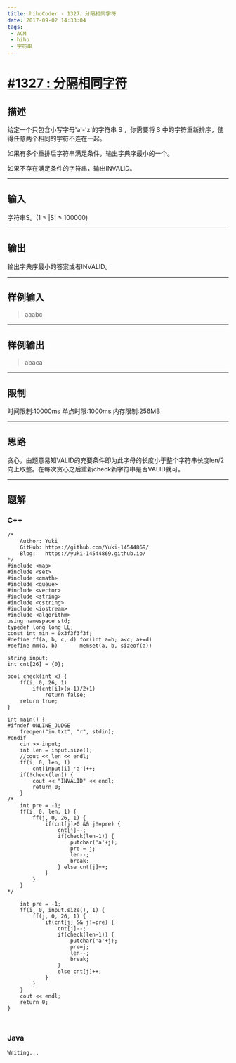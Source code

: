```yaml
---
title: hihoCoder - 1327、分隔相同字符
date: 2017-09-02 14:33:04
tags:
 - ACM
 - hiho
 - 字符串
---
```

# [#1327 : 分隔相同字符](http://hihocoder.com/problemset/problem/1327)
## 描述
给定一个只包含小写字母'a'-'z'的字符串 S ，你需要将 S 中的字符重新排序，使得任意两个相同的字符不连在一起。

如果有多个重排后字符串满足条件，输出字典序最小的一个。

如果不存在满足条件的字符串，输出INVALID。

---
## 输入
字符串S。(1 ≤ |S| ≤ 100000)

---
## 输出

输出字典序最小的答案或者INVALID。

---

## 样例输入
>aaabc

---

## 样例输出
>abaca

---

## 限制
时间限制:10000ms
单点时限:1000ms
内存限制:256MB

---
## 思路
贪心，由题意易知VALID的充要条件即为此字母的长度小于整个字符串长度len/2向上取整。在每次贪心之后重新check新字符串是否VALID就可。

---
## 题解

### C++
```
/*
    Author: Yuki
    GitHub: https://github.com/Yuki-14544869/
    Blog:   https://yuki-14544869.github.io/
*/
#include <map>
#include <set>
#include <cmath>
#include <queue>
#include <vector>
#include <string>
#include <cstring>
#include <iostream>
#include <algorithm>
using namespace std;
typedef long long LL;
const int min = 0x3f3f3f3f;
#define ff(a, b, c, d) for(int a=b; a<c; a+=d)
#define mm(a, b)       memset(a, b, sizeof(a))

string input;
int cnt[26] = {0};

bool check(int x) {
    ff(i, 0, 26, 1)
        if(cnt[i]>(x-1)/2+1)
            return false;
    return true;
}

int main() {
#ifndef ONLINE_JUDGE
    freopen("in.txt", "r", stdin);
#endif
    cin >> input;
    int len = input.size();
    //cout << len << endl;
    ff(i, 0, len, 1)
        cnt[input[i]-'a']++;
    if(!check(len)) {
        cout << "INVALID" << endl;
        return 0;
    }
/*
    int pre = -1;
    ff(i, 0, len, 1) {
        ff(j, 0, 26, 1) {
            if(cnt[j]>0 && j!=pre) {
                cnt[j]--;
                if(check(len-1)) {
                    putchar('a'+j);
                    pre = j;
                    len--;
                    break;
                } else cnt[j]++;
            }
        }
    }
*/

    int pre = -1;
    ff(i, 0, input.size(), 1) {
        ff(j, 0, 26, 1) {
            if(cnt[j] && j!=pre) {
                cnt[j]--;
                if(check(len-1)) {
                    putchar('a'+j);
                    pre=j;
                    len--;
                    break;
                }
                else cnt[j]++;
            }
        }
    }
    cout << endl;
    return 0;
}



```

### Java
```
Writing...
```